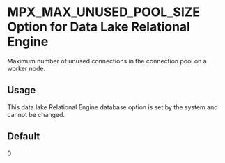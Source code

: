 <!-- loioa4d85e9784f210158ac898e5b58aad36 -->

# MPX\_MAX\_UNUSED\_POOL\_SIZE Option for Data Lake Relational Engine

Maximum number of unused connections in the connection pool on a worker node.



<a name="loioa4d85e9784f210158ac898e5b58aad36__section_rv2_mvs_swb"/>

## Usage

This data lake Relational Engine database option is set by the system and cannot be changed.



<a name="loioa4d85e9784f210158ac898e5b58aad36__iq_iqmpx_213"/>

## Default

0

